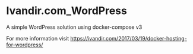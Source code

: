 # Ivandir.com_WordPress
A simple WordPress solution using docker-compose v3

For more information visit https://ivandir.com/2017/03/19/docker-hosting-for-wordpress/
